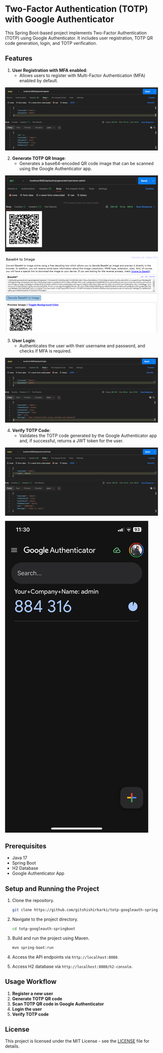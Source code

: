 
# Two-Factor Authentication (TOTP) with Google Authenticator

This Spring Boot-based project implements Two-Factor Authentication (TOTP) using Google Authenticator. It includes user registration, TOTP QR code generation, login, and TOTP verification.

## Features

1. **User Registration with MFA enabled**:
    - Allows users to register with Multi-Factor Authentication (MFA) enabled by default.

![Register](register.png)

2. **Generate TOTP QR Image**:
    - Generates a base64-encoded QR code image that can be scanned using the Google Authenticator app.

![TotpQR](totpqr.png)

![TotpQRToImage](totpqrtoimage.png)

3. **User Login**:
    - Authenticates the user with their username and password, and checks if MFA is required.

![Login](login.png)

4. **Verify TOTP Code**:
    - Validates the TOTP code generated by the Google Authenticator app and, if successful, returns a JWT token for the user.

![VerifyTotp](verifyTotp.png)

![GoogleAuthenticator](googleauthenticator.jpeg)

## Prerequisites

- Java 17
- Spring Boot
- H2 Database
- Google Authenticator App

## Setup and Running the Project

1. Clone the repository.

   ```bash
   git clone https://github.com/gitshishirkarki/totp-googleauth-springboot.git
   ```

2. Navigate to the project directory.

   ```bash
   cd totp-googleauth-springboot
   ```

3. Build and run the project using Maven.

   ```bash
   mvn spring-boot:run
   ```

4. Access the API endpoints via `http://localhost:8080`.

5. Access H2 database via `http://localhost:8080/h2-console`.

## Usage Workflow

1. **Register a new user**
2. **Generate TOTP QR code**
3. **Scan TOTP QR code in Google Authenticator**
4. **Login the user**
5. **Verify TOTP code**

## License

This project is licensed under the MIT License - see the [LICENSE](LICENSE) file for details.